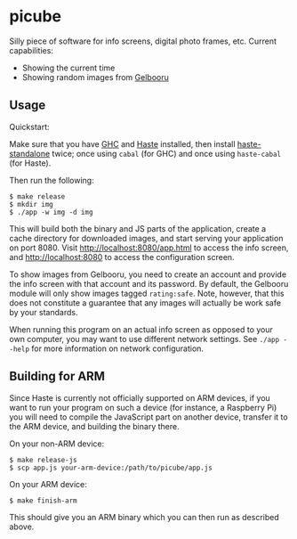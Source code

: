 picube
======
Silly piece of software for info screens, digital photo frames, etc.
Current capabilities:

* Showing the current time
* Showing random images from [Gelbooru](http://gelbooru.com)


Usage
-----
Quickstart:

Make sure that you have [GHC](http://haskell.org/platform) and
[Haste](http://haste-lang.org) installed,
then install [haste-standalone](https://github.com/valderman/haste-standalone)
twice; once using `cabal` (for GHC) and once using `haste-cabal` (for Haste).

Then run the following:

    $ make release
    $ mkdir img
    $ ./app -w img -d img

This will build both the binary and JS parts of the application, create a cache
directory for downloaded images, and start serving your application on
port 8080.
Visit [http://localhost:8080/app.html](http://localhost:8080/app.html) to
access the info screen, and [http://localhost:8080](http://localhost:8080) to
access the configuration screen.

To show images from Gelbooru, you need to create an account and provide the
info screen with that account and its password. By default, the Gelbooru module
will only show images tagged `rating:safe`. Note, however, that this does not
constitute a guarantee that any images will actually be work safe by your
standards.

When running this program on an actual info screen as opposed to your own
computer, you may want to use different network settings.
See `./app --help` for more information on network configuration.


Building for ARM
---------------
Since Haste is currently not officially supported on ARM devices, if you want
to run your program on such a device (for instance, a Raspberry Pi) you will
need to compile the JavaScript part on another device, transfer it to the ARM
device, and building the binary there.

On your non-ARM device:

    $ make release-js
    $ scp app.js your-arm-device:/path/to/picube/app.js

On your ARM device:

    $ make finish-arm

This should give you an ARM binary which you can then run as described above.
